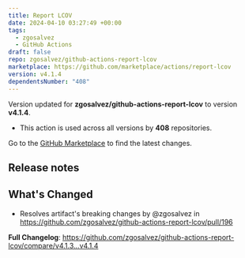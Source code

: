 ```yaml
---
title: Report LCOV
date: 2024-04-10 03:27:49 +00:00
tags:
  - zgosalvez
  - GitHub Actions
draft: false
repo: zgosalvez/github-actions-report-lcov
marketplace: https://github.com/marketplace/actions/report-lcov
version: v4.1.4
dependentsNumber: "408"
---
```



Version updated for **zgosalvez/github-actions-report-lcov** to version **v4.1.4**.
- This action is used across all versions by **408** repositories.

Go to the [GitHub Marketplace](https://github.com/marketplace/actions/report-lcov) to find the latest changes.

## Release notes

## What's Changed
* Resolves artifact's breaking changes by @zgosalvez in https://github.com/zgosalvez/github-actions-report-lcov/pull/196


**Full Changelog**: https://github.com/zgosalvez/github-actions-report-lcov/compare/v4.1.3...v4.1.4
